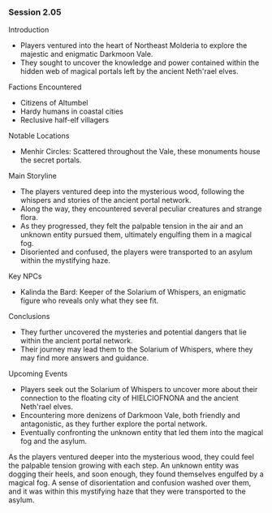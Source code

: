 ### Session 2.05 ###

 Introduction
- Players ventured into the heart of Northeast Molderia to explore the majestic and enigmatic Darkmoon Vale.
- They sought to uncover the knowledge and power contained within the hidden web of magical portals left by the ancient Neth'rael elves.

 Factions Encountered
- Citizens of Altumbel
- Hardy humans in coastal cities
- Reclusive half-elf villagers

 Notable Locations
- Menhir Circles: Scattered throughout the Vale, these monuments house the secret portals.

 Main Storyline
- The players ventured deep into the mysterious wood, following the whispers and stories of the ancient portal network.
- Along the way, they encountered several peculiar creatures and strange flora.
- As they progressed, they felt the palpable tension in the air and an unknown entity pursued them, ultimately engulfing them in a magical fog.
- Disoriented and confused, the players were transported to an asylum within the mystifying haze.

 Key NPCs
- Kalinda the Bard: Keeper of the Solarium of Whispers, an enigmatic figure who reveals only what they see fit.

 Conclusions
- They further uncovered the mysteries and potential dangers that lie within the ancient portal network.
- Their journey may lead them to the Solarium of Whispers, where they may find more answers and guidance.

 Upcoming Events
- Players seek out the Solarium of Whispers to uncover more about their connection to the floating city of HIELCIOFNONA and the ancient Neth'rael elves.
- Encountering more denizens of Darkmoon Vale, both friendly and antagonistic, as they further explore the portal network.
- Eventually confronting the unknown entity that led them into the magical fog and the asylum.



As the players ventured deeper into the mysterious wood, they could feel the palpable tension growing with each step. An unknown entity was dogging their heels, and soon enough, they found themselves engulfed by a magical fog. A sense of disorientation and confusion washed over them, and it was within this mystifying haze that they were transported to the asylum.
